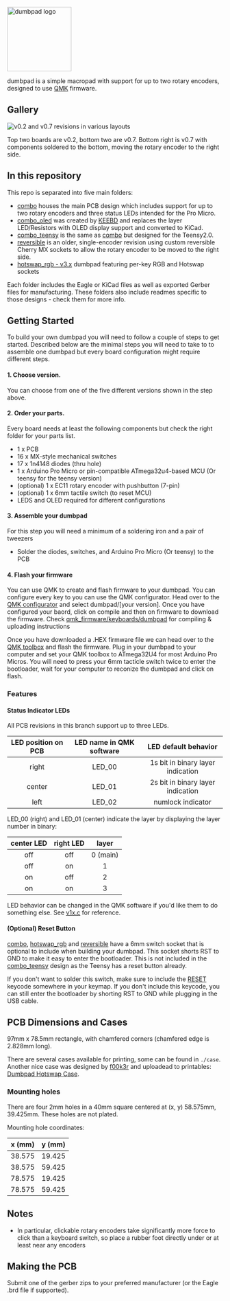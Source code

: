 
 <a href="http://www.amitmerchant.com/electron-markdownify"><img src="https://imgur.com/9RIxP0s.png" alt="dumbpad logo" width="150"></a>


dumbpad is a simple macropad with support for up to two rotary encoders, designed to use [QMK](https://qmk.fm/) firmware.

## Gallery

![v0.2 and v0.7 revisions in various layouts](https://i.imgur.com/c3YBNp0.jpg)

Top two boards are v0.2, bottom two are v0.7. Bottom right is v0.7 with components soldered to the bottom, moving the rotary encoder to the right side.

## In this repository

This repo is separated into five main folders:

- [combo](./combo) houses the main PCB design which includes support for up to two rotary encoders and three status LEDs intended for the Pro Micro.
- [combo_oled](./combo_oled) was created by [KEEBD](https://keebd.com) and replaces the layer LED/Resistors with OLED display support and converted to KiCad.
- [combo_teensy](./combo_teensy) is the same as [combo](./combo) but designed for the Teensy2.0.
- [reversible](./reversible) is an older, single-encoder revision using custom reversible Cherry MX sockets to allow the rotary encoder to be moved to the right side.
- [hotswap_rgb - v3.x](./hotswap_rgb) dumbpad featuring per-key RGB and Hotswap sockets

Each folder includes the Eagle or KiCad files as well as exported Gerber files for manufacturing. These folders also include readmes specific to those designs - check them for more info.

## Getting Started
To build your own dumbpad you will need to follow a couple of steps to get started. Described below are the minimal steps you will need to take to to assemble one dumbpad but every board configuration might require different steps. 
#### 1. Choose version. 
You can choose from one of the five different versions shown in the step above.
#### 2. Order your parts. 
Every board needs at least the following components but check the right folder for your parts list.
- 1 x PCB
- 16 x MX-style mechanical switches
- 17 x 1n4148 diodes (thru hole)
- 1 x Arduino Pro Micro or pin-compatible ATmega32u4-based MCU (Or teensy for the teensy version)
- (optional) 1 x EC11 rotary encoder with pushbutton (7-pin)
- (optional) 1 x 6mm tactile switch (to reset MCU)
- LEDS and OLED required for different configurations

#### 3. Assemble your dumbpad
For this step you will need a minimum of a soldering iron and a pair of tweezers
- Solder the diodes, switches, and Arduino Pro Micro (Or teensy) to the PCB

#### 4. Flash your firmware
You can use QMK to create and flash firmware to your dumbpad. You can configure every key to you can use the QMK configurator. Head over to the [QMK configurator](https://config.qmk.fm/#/friedrich/LAYOUT) and select dumbpad/[your version]. Once you have configured your baord, click on compile and then on firmware to download the firmware. Check [qmk_firmware/keyboards/dumbpad](https://github.com/qmk/qmk_firmware/tree/master/keyboards/dumbpad) for compiling & uploading instructions

Once you have downloaded a .HEX firmware file we can head over to the [QMK toolbox](https://github.com/qmk/qmk_toolbox/releases) and flash the firmware. Plug in your dumbpad to your computer and set your QMK toolbox to ATmega32U4 for most Arduino Pro Micros. You will need to press your 6mm tacticle switch twice to enter the bootloader, wait for your computer to reconize the dumbpad and click on flash.




### Features

#### Status Indicator LEDs

All PCB revisions in this branch support up to three LEDs.

| LED position on PCB | LED name in QMK software | LED default behavior |
|:-:|:-:|:-:|
| right | LED_00 | 1s bit in binary layer indication |
| center | LED_01 | 2s bit in binary layer indication |
| left | LED_02 | numlock indicator |

LED_00 (right) and LED_01 (center) indicate the layer by displaying the layer number in binary:

| center LED | right LED  |   layer    |
|:----------:|:----------:|:----------:|
| off        | off        | 0 (main)   |
| off        |  on        | 1          |
|  on        | off        | 2          |
|  on        |  on        | 3          |

LED behavior can be changed in the QMK software if you'd like them to do something else. See [v1x.c](https://github.com/imchipwood/qmk_firmware/blob/dumbpad_refactor/keyboards/dumbpad/v1x/v1x.c) for reference.

#### (Optional) Reset Button

[combo](./combo), [hotswap_rgb](./hotswap_rgb) and [reversible](./reversible) have a 6mm switch socket that is optional to include when building your dumbpad. This socket shorts RST to GND to make it easy to enter the bootloader. This is not included in the [combo_teensy](./combo_teensy) design as the Teensy has a reset button already.

If you don't want to solder this switch, make sure to include the [RESET](https://docs.qmk.fm/#/quantum_keycodes) keycode somewhere in your keymap. If you don't include this keycode, you can still enter the bootloader by shorting RST to GND while plugging in the USB cable.

## PCB Dimensions and Cases

97mm x 78.5mm rectangle, with chamfered corners (chamfered edge is 2.828mm long).

There are several cases available for printing, some can be found in `./case`. Another nice case was designed by [f00k3r](https://twitter.com/f00k3r) and uploadead to printables: [Dumbpad Hotswap Case](https://www.printables.com/model/200528-dumbpad-hotswap-case).

### Mounting holes

There are four 2mm holes in a 40mm square centered at (x, y) 58.575mm, 39.425mm. These holes are not plated.

Mounting hole coordinates:

| x (mm) | y (mm) |
|:------:|:------:|
| 38.575 | 19.425 |
| 38.575 | 59.425 |
| 78.575 | 19.425 |
| 78.575 | 59.425 |

## Notes

- In particular, clickable rotary encoders take significantly more force to click than a keyboard switch, so place a rubber foot directly under or at least near any encoders

## Making the PCB

Submit one of the gerber zips to your preferred manufacturer (or the Eagle .brd file if supported).
